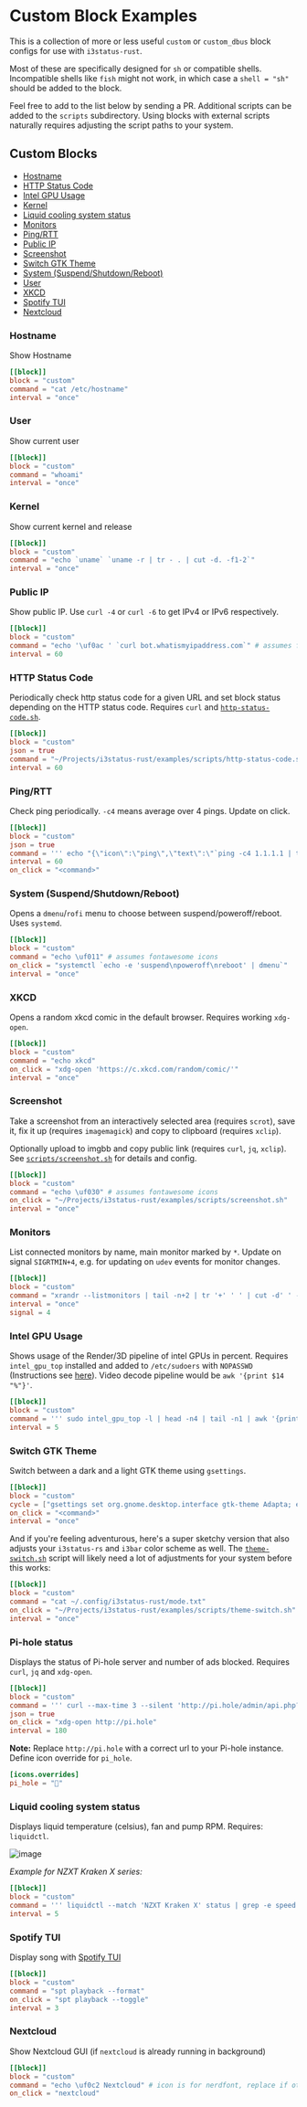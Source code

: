 Custom Block Examples
========

This is a collection of more or less useful `custom` or `custom_dbus` block configs for use with `i3status-rust`.

Most of these are specifically designed for `sh` or compatible shells. Incompatible shells like `fish` might not work, in which case a `shell = "sh"` should be added to the block.

Feel free to add to the list below by sending a PR. Additional scripts can be added to the `scripts` subdirectory. Using blocks with external scripts naturally requires adjusting the script paths to your system.

## Custom Blocks

- [Hostname](#hostname)
- [HTTP Status Code](#http-status-code)
- [Intel GPU Usage](#intel-gpu-usage)
- [Kernel](#kernel)
- [Liquid cooling system status](#Liquid-cooling-system-status)
- [Monitors](#monitors)
- [Ping/RTT](#pingrtt)
- [Public IP](#public-ip)
- [Screenshot](#screenshot)
- [Switch GTK Theme](#switch-gtk-theme)
- [System (Suspend/Shutdown/Reboot)](#system-suspendshutdownreboot)
- [User](#user)
- [XKCD](#xkcd)
- [Spotify TUI](#spt)
- [Nextcloud](#nextcloud)

### Hostname

Show Hostname

```toml
[[block]]
block = "custom"
command = "cat /etc/hostname"
interval = "once"
```

### User

Show current user

```toml
[[block]]
block = "custom"
command = "whoami"
interval = "once"
```

### Kernel

Show current kernel and release

```toml
[[block]]
block = "custom"
command = "echo `uname` `uname -r | tr - . | cut -d. -f1-2`"
interval = "once"
```

### Public IP

Show public IP. Use `curl -4` or `curl -6` to get IPv4 or IPv6 respectively.

```toml
[[block]]
block = "custom"
command = "echo '\uf0ac ' `curl bot.whatismyipaddress.com`" # assumes fontawesome icons
interval = 60
```

### HTTP Status Code

Periodically check http status code for a given URL and set block status depending on the HTTP status code. Requires `curl` and [`http-status-code.sh`](scripts/http-status-code.sh).

```toml
[[block]]
block = "custom"
json = true
command = "~/Projects/i3status-rust/examples/scripts/http-status-code.sh https://example.com"
interval = 60
```

### Ping/RTT

Check ping periodically. `-c4` means average over 4 pings. Update on click.

```toml
[[block]]
block = "custom"
json = true
command = ''' echo "{\"icon\":\"ping\",\"text\":\"`ping -c4 1.1.1.1 | tail -n1 | cut -d'/' -f5`\"}" '''
interval = 60
on_click = "<command>"
```

### System (Suspend/Shutdown/Reboot)

Opens a `dmenu`/`rofi` menu to choose between suspend/poweroff/reboot. Uses `systemd`.

```toml
[[block]]
block = "custom"
command = "echo \uf011" # assumes fontawesome icons
on_click = "systemctl `echo -e 'suspend\npoweroff\nreboot' | dmenu`"
interval = "once"
```

### XKCD

Opens a random xkcd comic in the default browser. Requires working `xdg-open`.

```toml
[[block]]
block = "custom"
command = "echo xkcd"
on_click = "xdg-open 'https://c.xkcd.com/random/comic/'"
interval = "once"
```

### Screenshot

Take a screenshot from an interactively selected area (requires `scrot`), save it, fix it up (requires `imagemagick`) and copy to clipboard (requires `xclip`).

Optionally upload to imgbb and copy public link (requires `curl`, `jq`, `xclip`). See [`scripts/screenshot.sh`](scripts/screenshot.sh) for details and config.

```toml
[[block]]
block = "custom"
command = "echo \uf030" # assumes fontawesome icons
on_click = "~/Projects/i3status-rust/examples/scripts/screenshot.sh"
interval = "once"
```

### Monitors

List connected monitors by name, main monitor marked by `*`. Update on signal `SIGRTMIN+4`, e.g. for updating on `udev` events for monitor changes.

```toml
[[block]]
block = "custom"
command = "xrandr --listmonitors | tail -n+2 | tr '+' ' ' | cut -d' ' -f 4 | tr '\n' ' '"
interval = "once"
signal = 4
```

### Intel GPU Usage

Shows usage of the Render/3D pipeline of intel GPUs in percent. Requires `intel_gpu_top` installed and added to `/etc/sudoers` with `NOPASSWD` (Instructions see [here](https://unix.stackexchange.com/questions/18830/how-to-run-a-specific-program-as-root-without-a-password-prompt)). Video decode pipeline would be `awk '{print $14 "%"}'`.

```toml
[[block]]
block = "custom"
command = ''' sudo intel_gpu_top -l | head -n4 | tail -n1 | awk '{print $8 "%"}' '''
interval = 5
```

### Switch GTK Theme

Switch between a dark and a light GTK theme using `gsettings`.

```toml
[[block]]
block = "custom"
cycle = ["gsettings set org.gnome.desktop.interface gtk-theme Adapta; echo \U0001f311", "gsettings set org.gnome.desktop.interface gtk-theme None; echo \U0001f315"]
on_click = "<command>"
interval = "once"
```

And if you're feeling adventurous, here's a super sketchy version that also adjusts your `i3status-rs` and `i3bar` color scheme as well. The [`theme-switch.sh`](scripts/theme-switch.sh) script will likely need a lot of adjustments for your system before this works:

```toml
[[block]]
block = "custom"
command = "cat ~/.config/i3status-rust/mode.txt"
on_click = "~/Projects/i3status-rust/examples/scripts/theme-switch.sh"
interval = "once"
```

### Pi-hole status

Displays the status of Pi-hole server and number of ads blocked. Requires `curl`, `jq` and `xdg-open`.

```toml
[[block]]
block = "custom"
command = ''' curl --max-time 3 --silent 'http://pi.hole/admin/api.php?summary' | jq '{icon:"pi_hole", state: "\(.status | sub("enabled";"Good") | sub("disabled";"Warning"))", text: "\(.status | sub("enabled";"Up") | sub("disabled";"Down")) \(.ads_blocked_today)"}' '''
json = true
on_click = "xdg-open http://pi.hole"
interval = 180
```

**Note:**
Replace `http://pi.hole` with a correct url to your Pi-hole instance. Define icon override for `pi_hole`.
```toml
[icons.overrides]
pi_hole = ""
```

### Liquid cooling system status

Displays liquid temperature (celsius), fan and pump RPM. Requires: `liquidctl`.

![image](https://user-images.githubusercontent.com/20397027/118128928-7dfe8d00-b436-11eb-96b1-b40f62676933.png)

_Example for NZXT Kraken X series:_
```toml
[[block]]
block = "custom"
command = ''' liquidctl --match 'NZXT Kraken X' status | grep -e speed -e temp | awk '{printf "%s ", substr($0, 28,4)}' | awk '{printf " %s %s /%s", substr($0,0,4), substr($0,5,5), substr($0,10,6)}' '''
interval = 5
```

### Spotify TUI

Display song with [Spotify TUI](https://github.com/Rigellute/spotify-tui)

```toml
[[block]]
block = "custom"
command = "spt playback --format"
on_click = "spt playback --toggle"
interval = 3
```

### Nextcloud

Show Nextcloud GUI (if `nextcloud` is already running in background)

```toml
[[block]]
block = "custom"
command = "echo \uf0c2 Nextcloud" # icon is for nerdfont, replace if other
on_click = "nextcloud"
```
